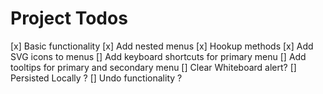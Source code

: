 # Project Todos

[x] Basic functionality
[x] Add nested menus
[x] Hookup methods
[x] Add SVG icons to menus
[] Add keyboard shortcuts for primary menu
[] Add tooltips for primary and secondary menu
[] Clear Whiteboard alert?
[] Persisted Locally ?
[] Undo functionality ?
